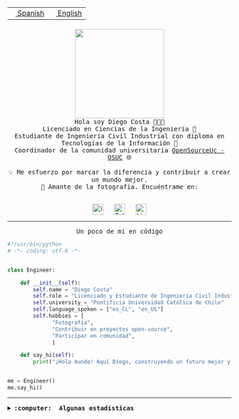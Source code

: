 <table border="0"  align="right">
 <tr><td><a href="README.md"><img src="https://upload.wikimedia.org/wikipedia/commons/thumb/8/89/Bandera_de_Espa%C3%B1a.svg/1200px-Bandera_de_Espa%C3%B1a.svg.png" height="10"> Spanish</a></td>
 <td><a href="README.en.md"><img src="https://upload.wikimedia.org/wikipedia/commons/a/a4/Flag_of_the_United_States.svg" height="10"> English</a></td></tr>
</table><br><br><br>

<p align="center">
  <img src="https://github.com/diegocostares/diegocostares/blob/main/Images/aaa2.gif?raw=true" height="200px" weight="200px">
  <br><samp>
    Hola soy Diego Costa 👨🏻‍💻<br>
    Licenciado en Ciencias de la Ingeniería 🤖<br>
    Estudiante de Ingeniería Civil Industrial con diploma en Tecnologías de la Información 🧠<br>
    Coordinador de la comunidad universitaria <a href="https://github.com/open-source-uc">OpenSourceUc - OSUC</a> 🌐<br>
  <br>
    💡 Me esfuerzo por marcar la diferencia y contribuir a crear un mundo mejor.<br>
    📸 Amante de la fotografía. Encuéntrame en: <br>
  <br></samp>
</p>

<p align="center">
   <a href="https://instagram.com/diegocosta_no" target="blank">
      <img align="center" src="https://cdn.jsdelivr.net/npm/simple-icons@3.0.1/icons/instagram.svg" alt="instagram" height="25px" width="25px" />
      &#8203;
   </a>
   &nbsp; &nbsp; &nbsp;
   <a href="https://t.me/diegocosta_no" target="blank">
      <img align="center" alt="Telegram" width="25px" src="https://icons-for-free.com/iconfiles/png/512/Telegram-1324888767380505522.png" />
      &#8203;
   </a>
   &nbsp; &nbsp; &nbsp;
   <a href="https://www.linkedin.com/in/diegocostar/" target="blank">
      <img align="center" alt="LinkedIn" width="25px" src="https://img.icons8.com/metro/452/linkedin.png" />
      &#8203;
   </a>
</p>

---

<p align="center"><front size="25"><samp>Un poco de mi en código</samp></front></p>

```python
#!/usr/bin/python
# -*- coding: utf-8 -*-


class Engineer:

    def __init__(self):
        self.name = "Diego Costa"
        self.role = "Licenciado y Estudiante de Ingeniería Civil Industrial"
        self.university = "Pontificia Universidad Católica de Chile"
        self.language_spoken = ["es_CL", "en_US"]
        self.hobbies = [
              "Fotografía",
              "Contribuir en proyectos open-source",
              "Participar en comunidad",
              ]

    def say_hi(self):
        print("¡Hola mundo! Aquí Diego, construyendo un futuro mejor y cambiando el mundo.")


me = Engineer()
me.say_hi()
```

---

<details>
  <summary><b><samp>:computer: &nbsp;Algunas estadísticas</samp></b></summary>
  <br/></p>

<!--START_SECTION:waka-->
![Code Time](http://img.shields.io/badge/Code%20Time-1%2C632%20hrs%2054%20mins-blue)

📅 **Soy más productivo los Miércoles** 

```text
Lunes                    5089 commits        ██░░░░░░░░░░░░░░░░░░░░░░░   08.02 % 
Martes                   1924 commits        █░░░░░░░░░░░░░░░░░░░░░░░░   03.03 % 
Miércoles                19429 commits       ████████░░░░░░░░░░░░░░░░░   30.62 % 
Jueves                   16635 commits       ███████░░░░░░░░░░░░░░░░░░   26.21 % 
Viernes                  17524 commits       ███████░░░░░░░░░░░░░░░░░░   27.62 % 
Sábado                   2339 commits        █░░░░░░░░░░░░░░░░░░░░░░░░   03.69 % 
Domingo                  518 commits         ░░░░░░░░░░░░░░░░░░░░░░░░░   00.82 % 
```


📊 **Esta semana me dediqué a** 

```text
🐱‍💻 Proyectos: 
buk-webapp               15 hrs 26 mins      ██████████████████████░░░   86.23 % 
Unknown Project          1 hr 34 mins        ██░░░░░░░░░░░░░░░░░░░░░░░   08.79 % 
extension-ollama         53 mins             █░░░░░░░░░░░░░░░░░░░░░░░░   04.98 % 
```


 Last Updated on 19/05/2024 19:59:02 UTC
<!--END_SECTION:waka-->

<p align="center"> <img src="https://github-readme-stats.vercel.app/api?username=diegocostares&show_icons=true&theme=ayu-mirage" alt="abhisheknaiidu" /></p>

</details>
